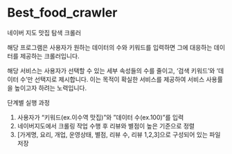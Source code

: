 # Best_food_crawler
네이버 지도 맛집 탐색 크롤러

해당 프로그램은 사용자가 원하는 데이터의 수와 키워드를 입력하면 그에 대응하는 데이터를 제공하는 크롤러입니다.

해당 서비스는 사용자가 선택할 수 있는 세부 속성들의 수를 줄이고, ‘검색 키워드’와 ‘데이터 수’만 선택지로 제시합니다. 이는 목적이 확실한 서비스를 제공하여 서비스 사용률을 높이고자 하려는 노력입니다.

단계별 실행 과정
1. 사용자가 “키워드(ex.이수역 맛집)”와 ”데이터 수(ex.100)”를 입력
2. 네이버지도에서 크롤링 작업 수행 후 리뷰와 별점이 높은 기준으로 정렬
3. [가게명, 요리, 개업, 운영상태, 별점, 리뷰 수, 리뷰 1,2,3]으로 구성되어 있는 파일 저장
